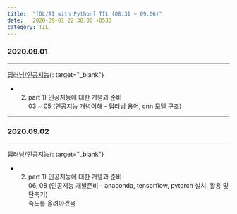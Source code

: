 ```yaml
---
title:  "[DL/AI with Python] TIL (08.31 ~ 09.06)"
date:   2020-09-01 22:30:00 +0530
category: TIL_  
---
```

### 2020.09.01
***  
[딥러닝/인공지능](https://business.fastcampus.co.kr/#){: target="_blank"}    
- 02. part 1) 인공지능에 대한 개념과 준비  
  03 ~ 05 (인공지능 개념이해 - 딥러닝 용어, cnn 모델 구조)  

***  

### 2020.09.02
***  
[딥러닝/인공지능](https://business.fastcampus.co.kr/#){: target="_blank"}    
- 02. part 1) 인공지능에 대한 개념과 준비  
  06, 08 (인공지능 개발준비 - anaconda, tensorflow, pytorch 설치, 활용 및 단축키)  
  속도를 올려야겠음  
  

  

  




